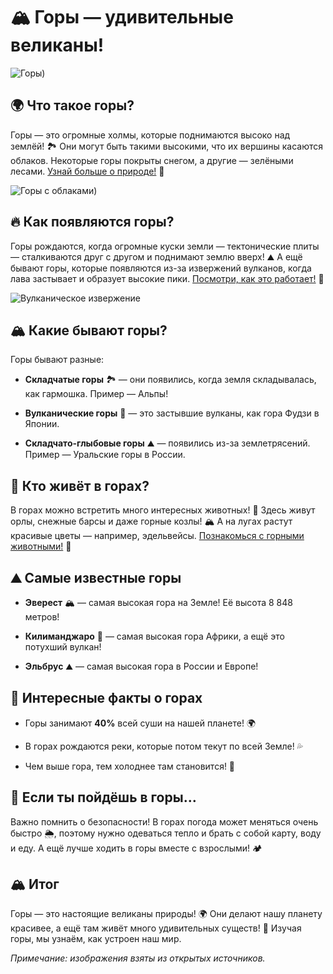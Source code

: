 ﻿
# 🏔️ Горы — удивительные великаны!

![Горы](https://klike.net/uploads/posts/2019-06/medium/1559370665_2.jpg))

## 🌍 Что такое горы?

Горы — это огромные холмы, которые поднимаются высоко над землёй! 🏞️ Они могут быть такими высокими, что их вершины касаются облаков. Некоторые горы покрыты снегом, а другие — зелёными лесами. [Узнай больше о природе!](https://ru.wikipedia.org/wiki/%D0%9F%D1%80%D0%B8%D1%80%D0%BE%D0%B4%D0%B0) 🌱

![Горы с облаками](https://klike.net/uploads/posts/2019-06/medium/1559370704_10.jpg))

## 🔥 Как появляются горы?

Горы рождаются, когда огромные куски земли — тектонические плиты — сталкиваются друг с другом и поднимают землю вверх! ⛰️ А ещё бывают горы, которые появляются из-за извержений вулканов, когда лава застывает и образует высокие пики. [Посмотри, как это работает!](https://ru.wikipedia.org/wiki/%D0%93%D0%BE%D1%80%D1%8B) 🌋

![Вулканическое извержение](https://avatars.mds.yandex.net/i?id=2ba82d44e35dc1f484ba3eacfbab1f6f_l-5233020-images-thumbs&n=13)

## 🏔️ Какие бывают горы?

Горы бывают разные:

-   **Складчатые горы** 🏞️ — они появились, когда земля складывалась, как гармошка. Пример — Альпы!
    
-   **Вулканические горы** 🌋 — это застывшие вулканы, как гора Фудзи в Японии.
    
-   **Складчато-глыбовые горы** ⛰️ — появились из-за землетрясений. Пример — Уральские горы в России.
    


## 🐻 Кто живёт в горах?

В горах можно встретить много интересных животных! 🦅 Здесь живут орлы, снежные барсы и даже горные козлы! 🏔️ А на лугах растут красивые цветы — например, эдельвейсы. [Познакомься с горными животными!](https://ru.wikipedia.org/wiki/%D0%93%D0%BE%D1%80%D0%BD%D1%8B%D0%B5_%D0%B6%D0%B8%D0%B2%D0%BE%D1%82%D0%BD%D1%8B%D0%B5) 🐾


## ⛰️ Самые известные горы

-   **Эверест** 🏔️ — самая высокая гора на Земле! Её высота 8 848 метров!
    
-   **Килиманджаро** 🌋 — самая высокая гора Африки, а ещё это потухший вулкан!
    
-   **Эльбрус** ⛰️ — самая высокая гора в России и Европе!
    


## 🤯 Интересные факты о горах

-   Горы занимают **40%** всей суши на нашей планете! 🌍
    
-   В горах рождаются реки, которые потом текут по всей Земле! 💦
    
-   Чем выше гора, тем холоднее там становится! 🥶
    

## 🎒 Если ты пойдёшь в горы…

Важно помнить о безопасности! В горах погода может меняться очень быстро 🌦️, поэтому нужно одеваться тепло и брать с собой карту, воду и еду. А ещё лучше ходить в горы вместе с взрослыми! 🏕️


## 🏔️ Итог

Горы — это настоящие великаны природы! 🌍 Они делают нашу планету красивее, а ещё там живёт много удивительных существ! 🐻 Изучая горы, мы узнаём, как устроен наш мир.

_Примечание: изображения взяты из открытых источников._
